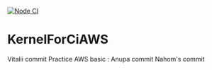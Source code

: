 [![Node CI](https://github.com/VitaliiDubinin/null_or_empty/actions/workflows/main.yml/badge.svg)](https://github.com/VitaliiDubinin/null_or_empty/actions/workflows/main.yml)


# KernelForCiAWS
Vitalii commit
Practice AWS basic : Anupa commit
Nahom's commit
